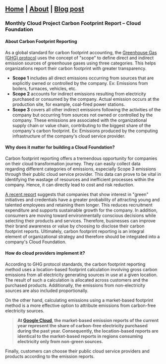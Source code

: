 ## [Home](https://vijaykrishnansr.github.io/) | [About](https://vijaykrishnansr.github.io/docs/About.html) | [Blog post](https://vijaykrishnansr.github.io/docs/Blogpost.html)

### Monthly Cloud Project Carbon Footprint Report – Cloud Foundation

#### About Carbon Footprint Reporting

As a global standard for carbon footprint accounting, the [Greenhouse Gas (GHG) protocol](https://ghgprotocol.org/standards/scope-3-standard) uses the concept of "scope" to define direct and indirect emission sources of greenhouse gases using three categories. This helps organizations report their carbon footprint with greater transparency.
-	**Scope 1** includes all direct emissions occurring from sources that are explicitly owned or controlled by the company. Ex: Emissions from boilers, furnaces, vehicles, etc. 
-	**Scope 2** accounts for indirect emissions resulting from electricity purchased or consumed by the company. Actual emission occurs at the production site, for example, coal-fired power stations.
-	**Scope 3** covers all other indirect emissions following the activities of the company but occurring from sources not owned or controlled by the company. These emissions are associated with the organizational supply chain or value chain, contributing to the biggest share of the company's carbon footprint. Ex: Emissions produced by the computing infrastructure of the company's cloud service provider.

#### Why does it matter for building a Cloud Foundation?

Carbon footprint reporting offers a tremendous opportunity for companies on their cloud transformation journey. They can easily collect data regarding different categories of emissions, especially Scope 3 emissions through their public cloud service provider. This data can prove to be vital in identifying the wastage of resources and inefficient processes within the company. Hence, it can directly lead to cost and risk reduction.

[A recent report](https://www.deseret.com/2007/11/19/20054327/how-going-green-draws-talent-cuts-costs) suggests that companies that show interest in "green" initiatives and credentials have a greater probability of attracting young and talented employees and retaining them longer. This reduces recruitment expenditure and supports sustainable growth for the company. In addition, consumers are moving toward environmentally conscious decisions while selecting their products and services. Therefore, businesses can improve their brand awareness or value by choosing to disclose their carbon footprint reports. Ultimately, carbon footprint reporting is an integral element of organizational strategy and therefore should be integrated into a company's Cloud Foundation.

#### How do cloud providers implement it?

According to GHG protocol standards, the carbon footprint reporting method uses a location-based footprint calculation involving gross carbon emissions from all electricity generating sources in use at a given location. The result of such a calculation is allocated across customers and the purchased products. Additionally, the emissions from non-electricity sources are also included proportionally.

On the other hand, calculating emissions using a market-based footprint method is a more effective option to attribute emissions from carbon-free electricity sources. 

> **At [Google Cloud](https://cloud.google.com/carbon-footprint/docs/methodology), the market-based emission reports of the current year represent the share of carbon-free electricity purchased during the past year. Consequently, the location-based reports are identical to the market-based reports in regions consuming electricity only from non-green sources.**

Finally, customers can choose their public cloud service providers and products according to the emission reports.
